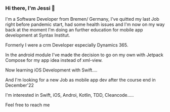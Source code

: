 ### Hi there, I'm Jessi 👋



I'm a Software Developer from Bremen/ Germany, I've quitted my last Job right before pandemic start, had some health issues and I'm now on my way back at the moment I'm doing an further education for mobile app development at Syntax Institut.

Formerly I were a crm Developer especially Dynamics 365.

In the android module I've made the decision to go on my own with Jetpack Compose for my app idea instead of xml-view.

Now learning iOS Development with Swift....

And I'm looking for a new Job as mobile app dev after the course end in December'22

I'm interested in Swift, iOS, Androi, Kotlin, TDD, Cleancode.....

Feel free to reach me


<!--
- 🌱 I’m currently learning iOS Development in Swift withe Storyboard and SwiftUI
- 📫 How to reach me: 
                      [e-mail](jessica_ernst_bewerbung@outlook.com)
                      [linkedIn](https://www.linkedin.com/in/jessica-ernst-3705ab140/)
- 😄 Pronouns: She/Her
- 🗣️ Languages: German, English
-->
